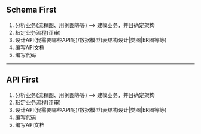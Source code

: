 ## Schema First
1. 分析业务(流程图、用例图等等) --> 建模业务，并且确定架构
2. 敲定业务流程(评审)
3. 设计API(我需要哪些API呢)/数据模型(表结构设计|类图|ER图等等)
4. 编写API文档
5. 编写代码
---
## API First
1. 分析业务(流程图、用例图等等) --> 建模业务，并且确定架构
2. 敲定业务流程(评审)
3. 设计API(我需要哪些API呢)/数据模型(表结构设计|类图|ER图等等)
4. 编写代码
5. 编写API文档
